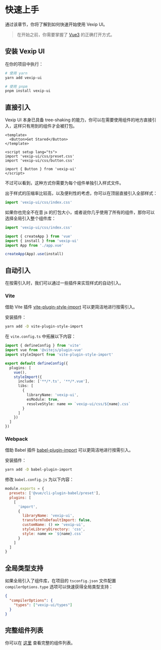 # 快速上手

通过该章节，你将了解到如何快速开始使用 Vexip UI。

> 在开始之前，你需要掌握了 [Vue3](https://v3.cn.vuejs.org/) 的正确打开方式。

## 安装 Vexip UI

在你的项目中执行：

```sh
# 使用 yarn
yarn add vexip-ui

# 使用 pnpm
pnpm install vexip-ui
```

## 直接引入

Vexip UI 本身已具备 tree-shaking 的能力，你可以在需要使用组件的地方直接引入，这样只有用到的组件才会被打包。

```vue
<template>
  <Button>Get Stared</Button>
</template>

<script setup lang="ts">
import 'vexip-ui/css/preset.css'
import 'vexip-ui/css/button.css'

import { Button } from 'vexip-ui'
</script>
```

不过可以看到，这种方式你需要为每个组件单独引入样式文件。

出于样式的压缩率比较高，以及便利性的考虑，你可以在顶层直接引入全部样式：

```ts
import 'vexip-ui/css/index.css'
```

如果你也完全不在意 js 的打包大小，或者说你几乎使用了所有的组件，那你可以选择全局引入整个组件库：

```ts
import 'vexip-ui/css/index.css'

import { createApp } from 'vue'
import { install } from 'vexip-ui'
import App from './app.vue'

createApp(App).use(install)
```

## 自动引入

在按需引入时，我们可以通过一些插件来实现样式的自动引入。

### Vite

借助 Vite 插件 [vite-plugin-style-import](https://github.com/anncwb/vite-plugin-style-import) 可以更简洁地进行按需引入。

安装插件：

```sh
yarn add -D vite-plugin-style-import
```

在 `vite.config.ts` 中拓展以下内容：

```ts
import { defineConfig } from 'vite'
import vue from '@vitejs/plugin-vue'
import styleImport from 'vite-plugin-style-import'

export default defineConfig({
  plugins: [
    vue(),
    styleImport({
      include: ['**/*.ts', '**/*.vue'],
      libs: [
        {
          libraryName: 'vexip-ui',
          esModule: true,
          resolveStyle: name => `vexip-ui/css/${name}.css`
        }
      ]
    })
  ]
})
```

### Webpack

借助 Babel 插件 [babel-plugin-import](//github.com/ant-design/babel-plugin-import) 可以更简洁地进行按需引入。

安装插件：

```sh
yarn add -D babel-plugin-import
```

修改 `babel.config.js` 为以下内容：

```js
module.exports = {
  presets: ['@vue/cli-plugin-babel/preset'],
  plugins: [
    [
      'import',
      {
        libraryName: 'vexip-ui',
        transformToDefaultImport: false,
        customName: () => 'vexip-ui',
        styleLibraryDirectory: 'css',
        style: name => `${name}.css`
      }
    ]
  ]
}
```

## 全局类型支持

如果全局引入了组件库，在项目的 `tsconfig.json` 文件配置 `compilerOptions.type` 选项可以快速获得全局类型支持：

```json
{
  "compilerOptions": {
    "types": ["vexip-ui/types"]
  }
}
```

## 完整组件列表

你可以在 [这里](https://github.com/qmhc/vexip-ui/blob/main/components/index.ts#L105) 查看完整的组件列表。
